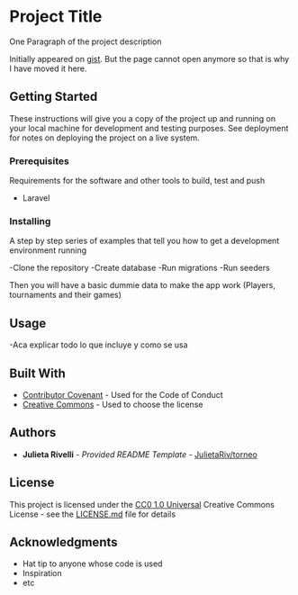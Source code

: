 # Project Title

One Paragraph of the project description

Initially appeared on
[gist](https://gist.github.com/PurpleBooth/109311bb0361f32d87a2). But the page cannot open anymore so that is why I have moved it here.

## Getting Started

These instructions will give you a copy of the project up and running on
your local machine for development and testing purposes. See deployment
for notes on deploying the project on a live system.

### Prerequisites

Requirements for the software and other tools to build, test and push 
- Laravel

### Installing

A step by step series of examples that tell you how to get a development
environment running

-Clone the repository
-Create database
-Run migrations
-Run seeders


Then you will have a basic dummie data to make the app work
(Players, tournaments and their games)

## Usage

-Aca explicar todo lo que incluye y como se usa

## Built With

  - [Contributor Covenant](https://www.contributor-covenant.org/) - Used
    for the Code of Conduct
  - [Creative Commons](https://creativecommons.org/) - Used to choose
    the license


## Authors

  - **Julieta Rivelli** - *Provided README Template* -
    [JulietaRiv/torneo](https://github.com/JulietaRiv)


## License

This project is licensed under the [CC0 1.0 Universal](LICENSE.md)
Creative Commons License - see the [LICENSE.md](LICENSE.md) file for
details

## Acknowledgments

  - Hat tip to anyone whose code is used
  - Inspiration
  - etc
